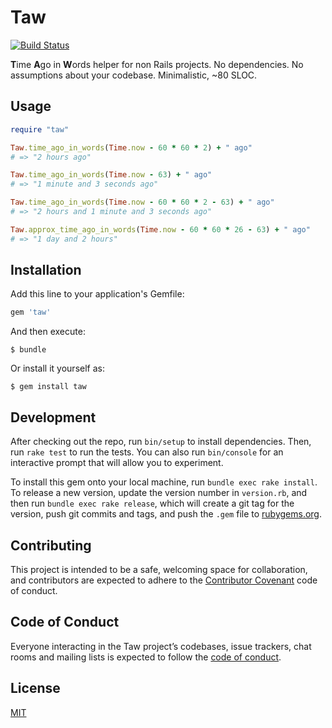 # Taw

[![Build Status](https://travis-ci.org/shime/taw.svg?branch=master)](https://travis-ci.org/shime/taw)

**T**ime **A**go in **W**ords helper for non Rails projects.
No dependencies. No assumptions about your codebase. Minimalistic, ~80 SLOC.

## Usage

```ruby
require "taw"

Taw.time_ago_in_words(Time.now - 60 * 60 * 2) + " ago"
# => "2 hours ago"

Taw.time_ago_in_words(Time.now - 63) + " ago"
# => "1 minute and 3 seconds ago"

Taw.time_ago_in_words(Time.now - 60 * 60 * 2 - 63) + " ago"
# => "2 hours and 1 minute and 3 seconds ago"

Taw.approx_time_ago_in_words(Time.now - 60 * 60 * 26 - 63) + " ago"
# => "1 day and 2 hours"
```

## Installation

Add this line to your application's Gemfile:

```ruby
gem 'taw'
```

And then execute:

    $ bundle

Or install it yourself as:

    $ gem install taw

## Development

After checking out the repo, run `bin/setup` to install dependencies. Then, run `rake test` to run the tests. You can also run `bin/console` for an interactive prompt that will allow you to experiment.

To install this gem onto your local machine, run `bundle exec rake install`. To release a new version, update the version number in `version.rb`, and then run `bundle exec rake release`, which will create a git tag for the version, push git commits and tags, and push the `.gem` file to [rubygems.org](https://rubygems.org).

## Contributing

This project is intended to be a safe, welcoming space for collaboration, and contributors are expected to adhere to the [Contributor Covenant](http://contributor-covenant.org) code of conduct.

## Code of Conduct

Everyone interacting in the Taw project’s codebases, issue trackers, chat rooms and mailing lists is expected to follow the [code of conduct](https://github.com/shime/taw/blob/master/CODE_OF_CONDUCT.md).

## License

[MIT](/LICENSE)
